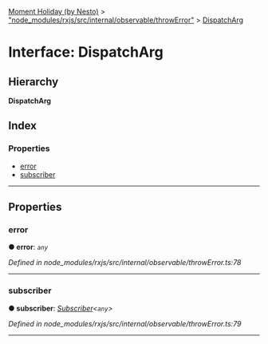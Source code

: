 [Moment Holiday (by Nesto)](../README.md) > ["node_modules/rxjs/src/internal/observable/throwError"](../modules/_node_modules_rxjs_src_internal_observable_throwerror_.md) > [DispatchArg](../interfaces/_node_modules_rxjs_src_internal_observable_throwerror_.dispatcharg.md)

# Interface: DispatchArg

## Hierarchy

**DispatchArg**

## Index

### Properties

* [error](_node_modules_rxjs_src_internal_observable_throwerror_.dispatcharg.md#error)
* [subscriber](_node_modules_rxjs_src_internal_observable_throwerror_.dispatcharg.md#subscriber)

---

## Properties

<a id="error"></a>

###  error

**● error**: *`any`*

*Defined in node_modules/rxjs/src/internal/observable/throwError.ts:78*

___
<a id="subscriber"></a>

###  subscriber

**● subscriber**: *[Subscriber](../classes/_node_modules_rxjs_src_internal_subscriber_.subscriber.md)<`any`>*

*Defined in node_modules/rxjs/src/internal/observable/throwError.ts:79*

___

